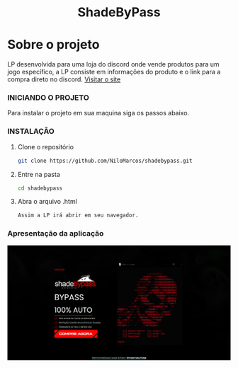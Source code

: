 <h1 align="center">ShadeByPass</h1>

<!-- Getting Started -->
# Sobre o projeto
LP desenvolvida para uma loja do discord onde vende produtos para um jogo específico, a LP consiste em informações do produto e o link para a compra direto no discord.
<a href="https://shadebypass.xyz/">Visitar o site</a>

### INICIANDO O PROJETO

Para instalar o projeto em sua maquina siga os passos abaixo.

### INSTALAÇÃO

1. Clone o repositório

   ```sh
   git clone https://github.com/NiloMarcos/shadebypass.git
   ```

2. Entre na pasta

   ```sh
   cd shadebypass
   ```

3. Abra o arquivo .html

   ```sh
   Assim a LP irá abrir em seu navegador.
   ```

### Apresentação da aplicação

<p align="center">

<div>
  <img src="imgs/home.png"> 
</div>